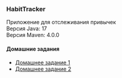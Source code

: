 ### HabitTracker
Приложение для отслеживания привычек    
Версия Java: 17  
Версия Maven: 4.0.0  

#### Домашние задания
- <a href ="https://github.com/slavbx/HabitTracker/pull/1"> Домашнее задание 1</a>
- <a href ="https://github.com/slavbx/HabitTracker/pull/2"> Домашнее задание 2</a>
